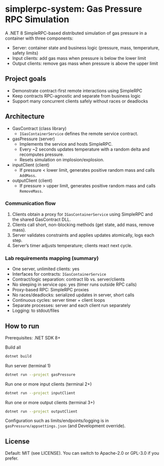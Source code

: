 # simplerpc-system: Gas Pressure RPC Simulation

A .NET 8 SimpleRPC-based distributed simulation of gas pressure in a container with three components:
- Server: container state and business logic (pressure, mass, temperature, safety limits)
- Input clients: add gas mass when pressure is below the lower limit
- Output clients: remove gas mass when pressure is above the upper limit

## Project goals
- Demonstrate contract-first remote interactions using SimpleRPC
- Keep contracts RPC-agnostic and separate from business logic
- Support many concurrent clients safely without races or deadlocks

## Architecture
- GasContract (class library)
  - `IGasContainerService` defines the remote service contract.
- gasPressure (server)
  - Implements the service and hosts SimpleRPC.
  - Every ~2 seconds updates temperature with a random delta and recomputes pressure.
  - Resets simulation on implosion/explosion.
- inputClient (client)
  - If pressure < lower limit, generates positive random mass and calls `AddMass`.
- outputClient (client)
  - If pressure > upper limit, generates positive random mass and calls `RemoveMass`.

### Communication flow
1. Clients obtain a proxy for `IGasContainerService` using SimpleRPC and the shared GasContract DLL.
2. Clients call short, non-blocking methods (get state, add mass, remove mass).
3. Server validates constraints and applies updates atomically, logs each step.
4. Server’s timer adjusts temperature; clients react next cycle.

### Lab requirements mapping (summary)
- One server, unlimited clients: yes
- Interfaces for contracts: `IGasContainerService`
- Contract/logic separation: contract lib vs. server/clients
- No sleeping in service ops: yes (timer runs outside RPC calls)
- Proxy-based RPC: SimpleRPC proxies
- No races/deadlocks: serialized updates in server, short calls
- Continuous cycles: server timer + client loops
- Separate processes: server and each client run separately
- Logging: to stdout/files

## How to run
Prerequisites: .NET SDK 8+

Build all

```bash
dotnet build
```

Run server (terminal 1)

```bash
dotnet run --project gasPressure
```

Run one or more input clients (terminal 2+)

```bash
dotnet run --project inputClient
```

Run one or more output clients (terminal 3+)

```bash
dotnet run --project outputClient
```

Configuration such as limits/endpoints/logging is in `gasPressure/appsettings.json` (and Development override).

## License
Default: MIT (see LICENSE). You can switch to Apache-2.0 or GPL-3.0 if you prefer.

